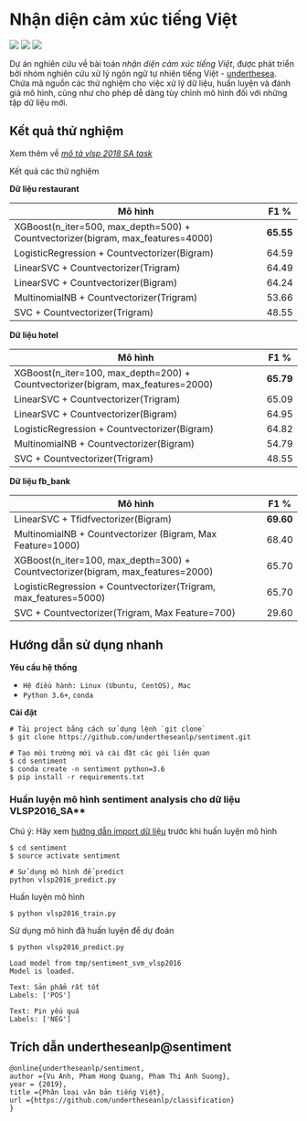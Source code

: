 # Nhận diện cảm xúc tiếng Việt

![](https://img.shields.io/badge/made%20with-%E2%9D%A4-red.svg)
![](https://img.shields.io/badge/opensource-vietnamese-blue.svg)
![](https://img.shields.io/badge/build-passing-green.svg)

Dự án nghiên cứu về bài toán *nhận diện cảm xúc tiếng Việt*, được phát triển bởi nhóm nghiên cứu xử lý ngôn ngữ tự nhiên tiếng Việt - [underthesea](https://github.com/undertheseanlp). Chứa mã nguồn các thử nghiệm cho việc xử lý dữ liệu, huấn luyện và đánh giá mô hình, cũng như cho phép dễ dàng tùy chỉnh mô hình đối với những tập dữ liệu mới.

## Kết quả thử nghiệm 

Xem thêm về [*mô tả vlsp 2018 SA task*](http://vlsp.org.vn/vlsp2018/eval/sa)

Kết quả các thử nghiệm

**Dữ liệu restaurant**

| Mô hình                                                                         | F1 %     |
|---------------------------------------------------------------------------------|----------|
| XGBoost(n_iter=500, max_depth=500) + Countvectorizer(bigram, max_features=4000) | **65.55** |
| LogisticRegression + Countvectorizer(Bigram)                                    | 64.59     |
| LinearSVC + Countvectorizer(Trigram)                                            | 64.49     |
| LinearSVC + Countvectorizer(Bigram)                                             | 64.24     |
| MultinomialNB + Countvectorizer(Trigram)                                        | 53.66     |
| SVC + Countvectorizer(Trigram)                                                  | 48.55     |

**Dữ liệu hotel**

| Mô hình                                                                         | F1 %      |
|---------------------------------------------------------------------------------|-----------|
| XGBoost(n_iter=100, max_depth=200) + Countvectorizer(bigram, max_features=2000) | **65.79** |
| LinearSVC + Countvectorizer(Trigram)                                            | 65.09     |
| LinearSVC + Countvectorizer(Bigram)                                             | 64.95     |
| LogisticRegression + Countvectorizer(Bigram)                                    | 64.82     |
| MultinomialNB + Countvectorizer(Bigram)                                         | 54.79     |
| SVC + Countvectorizer(Trigram)                                                  | 48.55     |

**Dữ liệu fb_bank**

| Mô hình                                                                         | F1 %     |
|---------------------------------------------------------------------------------|----------|
| LinearSVC + Tfidfvectorizer(Bigram)                                             | **69.60**|
| MultinomialNB + Countvectorizer (Bigram, Max Feature=1000)                      | 68.40    |
| XGBoost(n_iter=100, max_depth=300) + Countvectorizer(bigram, max_features=2000) | 65.70    |
| LogisticRegression + Countvectorizer(Trigram, max_features=5000)                | 65.70    |
| SVC + Countvectorizer(Trigram, Max Feature=700)                                 | 29.60    |


## Hướng dẫn sử dụng nhanh

**Yêu cầu hệ thống**

* `Hệ điều hành: Linux (Ubuntu, CentOS), Mac`
* `Python 3.6+`, `conda`

**Cài đặt** 

```
# Tải project bằng cách sử dụng lệnh `git clone`
$ git clone https://github.com/undertheseanlp/sentiment.git

# Tạo môi trường mới và cài đặt các gói liên quan
$ cd sentiment
$ conda create -n sentiment python=3.6
$ pip install -r requirements.txt 
```


### Huấn luyện mô hình sentiment analysis cho dữ liệu VLSP2016_SA**

Chú ý: Hãy xem [hướng dẫn import dữ liệu](docs/DATA.md) trước khi huấn luyện mô hình  

```
$ cd sentiment
$ source activate sentiment

# Sử dụng mô hình để predict 
python vlsp2016_predict.py
```

Huấn luyện mô hình

```
$ python vlsp2016_train.py
```
 
Sử dụng mô hình đã huấn luyện để dự đoán 

```
$ python vlsp2016_predict.py

Load model from tmp/sentiment_svm_vlsp2016
Model is loaded.

Text: Sản phẩm rất tốt
Labels: ['POS']

Text: Pin yếu quá
Labels: ['NEG']
```


## Trích dẫn undertheseanlp@sentiment

```
@online{undertheseanlp/sentiment,
author ={Vu Anh, Pham Hong Quang, Pham Thi Anh Suong},
year = {2019},
title ={Phân loại văn bản tiếng Việt},
url ={https://github.com/undertheseanlp/classification}
}
```

